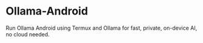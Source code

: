 # Ollama-Android
Run Ollama Android using Termux and Ollama for fast, private, on-device AI, no cloud needed.
